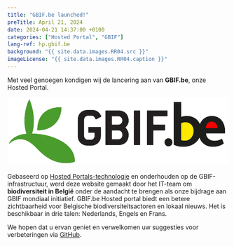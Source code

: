 ```yaml
---
title: "GBIF.be launched!"
preTitle: April 21, 2024
date: 2024-04-21 14:37:00 +0100
categories: ["Hosted Portal", "GBIF"]
lang-ref: hp.gbif.be
background: "{{ site.data.images.RR04.src }}"
imageLicense: "{{ site.data.images.RR04.caption }}"
---
```


Met veel genoegen kondigen wij de lancering aan van **GBIF.be**, onze Hosted Portal.

![GBIF.be](/assets/images/logos/gbif-be-logo.png)

Gebaseerd op [Hosted Portals-technologie](https://www.gbif.org/hosted-portals) en onderhouden op de GBIF-infrastructuur, werd deze website gemaakt door het IT-team om **biodiversiteit in België** onder de aandacht te brengen als onze bijdrage aan GBIF mondiaal initiatief. GBIF.be Hosted portal biedt een betere zichtbaarheid voor Belgische biodiversiteitsactoren en lokaal nieuws. Het is beschikbaar in drie talen: Nederlands, Engels en Frans.

We hopen dat u ervan geniet en verwelkomen uw suggesties voor verbeteringen via [GitHub](https://github.com/gbif/hp-gbif-be).
